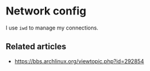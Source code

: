 # Network config

I use `iwd` to manage my connections.




## Related articles

- https://bbs.archlinux.org/viewtopic.php?id=292854
